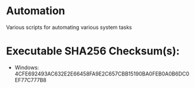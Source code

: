 # Automation

Various scripts for automating various system tasks

# Executable SHA256 Checksum(s):

* Windows: 4CFE692493AC632E2E66458FA9E2C657CBB15190BA0FEB0A0B6DC0EF77C777B8